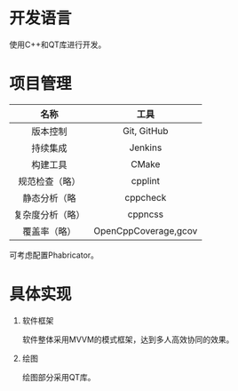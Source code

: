 ﻿
# 开发语言

使用C++和QT库进行开发。

# 项目管理

|      名称     |         工具          |
|:-------------:|:--------------------:|
|    版本控制    |     Git, GitHub      |
|    持续集成    |      Jenkins         |
|    构建工具    |        CMake         |
|  规范检查（略）|       cpplint        |
|  静态分析（略  |       cppcheck       |
| 复杂度分析（略）|       cppncss        |
|   覆盖率（略） | OpenCppCoverage,gcov |

可考虑配置Phabricator。

# 具体实现

1. 软件框架

	软件整体采用MVVM的模式框架，达到多人高效协同的效果。

2. 绘图

	绘图部分采用QT库。





	

